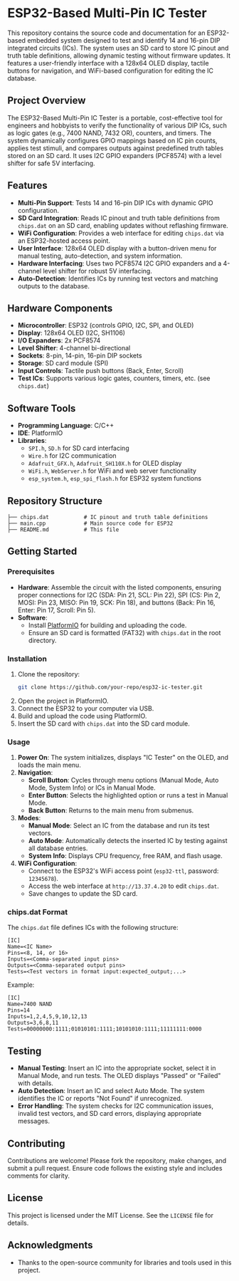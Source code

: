 # ESP32-Based Multi-Pin IC Tester

This repository contains the source code and documentation for an ESP32-based embedded system designed to test and identify 14 and 16-pin DIP integrated circuits (ICs). The system uses an SD card to store IC pinout and truth table definitions, allowing dynamic testing without firmware updates. It features a user-friendly interface with a 128x64 OLED display, tactile buttons for navigation, and WiFi-based configuration for editing the IC database.

## Project Overview

The ESP32-Based Multi-Pin IC Tester is a portable, cost-effective tool for engineers and hobbyists to verify the functionality of various DIP ICs, such as logic gates (e.g., 7400 NAND, 7432 OR), counters, and timers. The system dynamically configures GPIO mappings based on IC pin counts, applies test stimuli, and compares outputs against predefined truth tables stored on an SD card. It uses I2C GPIO expanders (PCF8574) with a level shifter for safe 5V interfacing.

## Features
- **Multi-Pin Support**: Tests 14 and 16-pin DIP ICs with dynamic GPIO configuration.
- **SD Card Integration**: Reads IC pinout and truth table definitions from `chips.dat` on an SD card, enabling updates without reflashing firmware.
- **WiFi Configuration**: Provides a web interface for editing `chips.dat` via an ESP32-hosted access point.
- **User Interface**: 128x64 OLED display with a button-driven menu for manual testing, auto-detection, and system information.
- **Hardware Interfacing**: Uses two PCF8574 I2C GPIO expanders and a 4-channel level shifter for robust 5V interfacing.
- **Auto-Detection**: Identifies ICs by running test vectors and matching outputs to the database.

## Hardware Components
- **Microcontroller**: ESP32 (controls GPIO, I2C, SPI, and OLED)
- **Display**: 128x64 OLED (I2C, SH1106)
- **I/O Expanders**: 2x PCF8574
- **Level Shifter**: 4-channel bi-directional
- **Sockets**: 8-pin, 14-pin, 16-pin DIP sockets
- **Storage**: SD card module (SPI)
- **Input Controls**: Tactile push buttons (Back, Enter, Scroll)
- **Test ICs**: Supports various logic gates, counters, timers, etc. (see `chips.dat`)

## Software Tools
- **Programming Language**: C/C++
- **IDE**: PlatformIO
- **Libraries**:
  - `SPI.h`, `SD.h` for SD card interfacing
  - `Wire.h` for I2C communication
  - `Adafruit_GFX.h`, `Adafruit_SH110X.h` for OLED display
  - `WiFi.h`, `WebServer.h` for WiFi and web server functionality
  - `esp_system.h`, `esp_spi_flash.h` for ESP32 system functions

## Repository Structure
```
├── chips.dat           # IC pinout and truth table definitions
├── main.cpp            # Main source code for ESP32
├── README.md           # This file
```

## Getting Started

### Prerequisites
- **Hardware**: Assemble the circuit with the listed components, ensuring proper connections for I2C (SDA: Pin 21, SCL: Pin 22), SPI (CS: Pin 2, MOSI: Pin 23, MISO: Pin 19, SCK: Pin 18), and buttons (Back: Pin 16, Enter: Pin 17, Scroll: Pin 5).
- **Software**:
  - Install [PlatformIO](https://platformio.org/) for building and uploading the code.
  - Ensure an SD card is formatted (FAT32) with `chips.dat` in the root directory.

### Installation
1. Clone the repository:
   ```bash
   git clone https://github.com/your-repo/esp32-ic-tester.git
   ```
2. Open the project in PlatformIO.
3. Connect the ESP32 to your computer via USB.
4. Build and upload the code using PlatformIO.
5. Insert the SD card with `chips.dat` into the SD card module.

### Usage
1. **Power On**: The system initializes, displays "IC Tester" on the OLED, and loads the main menu.
2. **Navigation**:
   - **Scroll Button**: Cycles through menu options (Manual Mode, Auto Mode, System Info) or ICs in Manual Mode.
   - **Enter Button**: Selects the highlighted option or runs a test in Manual Mode.
   - **Back Button**: Returns to the main menu from submenus.
3. **Modes**:
   - **Manual Mode**: Select an IC from the database and run its test vectors.
   - **Auto Mode**: Automatically detects the inserted IC by testing against all database entries.
   - **System Info**: Displays CPU frequency, free RAM, and flash usage.
4. **WiFi Configuration**:
   - Connect to the ESP32's WiFi access point (`esp32-ttl`, password: `12345678`).
   - Access the web interface at `http://13.37.4.20` to edit `chips.dat`.
   - Save changes to update the SD card.

### chips.dat Format
The `chips.dat` file defines ICs with the following structure:
```
[IC]
Name=<IC Name>
Pins=<8, 14, or 16>
Inputs=<Comma-separated input pins>
Outputs=<Comma-separated output pins>
Tests=<Test vectors in format input:expected_output;...>
```
Example:
```
[IC]
Name=7400 NAND
Pins=14
Inputs=1,2,4,5,9,10,12,13
Outputs=3,6,8,11
Tests=00000000:1111;01010101:1111;10101010:1111;11111111:0000
```

## Testing
- **Manual Testing**: Insert an IC into the appropriate socket, select it in Manual Mode, and run tests. The OLED displays "Passed" or "Failed" with details.
- **Auto Detection**: Insert an IC and select Auto Mode. The system identifies the IC or reports "Not Found" if unrecognized.
- **Error Handling**: The system checks for I2C communication issues, invalid test vectors, and SD card errors, displaying appropriate messages.

## Contributing
Contributions are welcome! Please fork the repository, make changes, and submit a pull request. Ensure code follows the existing style and includes comments for clarity.

## License
This project is licensed under the MIT License. See the `LICENSE` file for details.

## Acknowledgments
- Thanks to the open-source community for libraries and tools used in this project.
